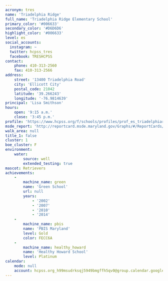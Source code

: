 ```yaml
---
acronym: tres
name: 'Triadelphia Ridge'
full_name: 'Triadelphia Ridge Elementary School'
primary_color: '#006633'
secondary_color: '#D6D6D6'
highlight_color: '#006633'
level: es
social_accounts:
  instagram: ~
  twitter: hcpss_tres
  facebook: TRESHCPSS
contact:
    phone: 410-313-2560
    fax: 410-313-2566
address:
    street: '13400 Triadelphia Road'
    city: 'Ellicott City'
    postal_code: 21042
    latitude: '39.266243'
    longitude: '-76.9814639'
principal: 'Lisa Smithson'
hours:
    open: '9:15 a.m.'
    close: '3:45 p.m.'
profile: 'https://www.hcpss.org/f/schools/profiles/prof_es_triadelphiaridge.pdf'
msde_report: 'http://reportcard.msde.maryland.gov/Graphs/#/ReportCards/ReportCardSchool/1//1/13/0306/'
walk_area: null
title_1: false
cluster: 1
boe_cluster: F
environment:
    water:
        source: well
        extended_testing: true
mascot: Retrievers
achievements:
    -
        machine_name: green
        name: 'Green School'
        url: null
        years:
            - '2002'
            - '2007'
            - '2010'
            - '2014'
    -
        machine_name: pbis
        name: 'PBIS Maryland'
        level: Gold
        color: FECC6A
    -
        machine_name: healthy_howard
        name: 'Healthy Howard School'
        level: Platinum
calendar:
    mode: null
    account: hcpss.org_h99msudrksqj5949bmgffh5qv0@group.calendar.google.com
---
```

